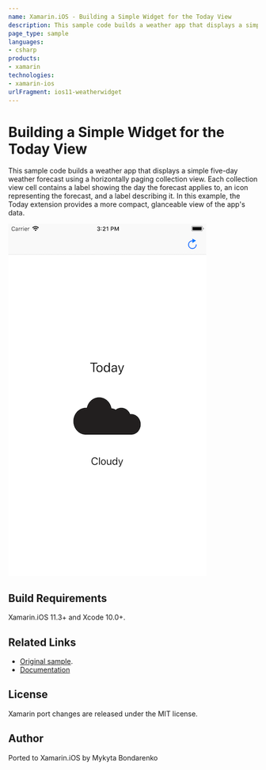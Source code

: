 ```yaml
---
name: Xamarin.iOS - Building a Simple Widget for the Today View
description: This sample code builds a weather app that displays a simple five-day weather forecast using a horizontally paging collection view. Each collection...
page_type: sample
languages:
- csharp
products:
- xamarin
technologies:
- xamarin-ios
urlFragment: ios11-weatherwidget
---
```

# Building a Simple Widget for the Today View

This sample code builds a weather app that displays a simple five-day weather forecast using a horizontally paging collection view. Each collection view cell contains a label showing the day the forecast applies to, an icon representing the forecast, and a label describing it. In this example, the Today extension provides a more compact, glanceable view of the app's data.

![Added Object](Screenshots/screenshot-1.png)

## Build Requirements

Xamarin.iOS 11.3+ and Xcode 10.0+.

## Related Links

- [Original sample](https://developer.apple.com/documentation/notificationcenter/building_a_simple_widget_for_the_today_view).
- [Documentation](https://developer.apple.com/documentation/notificationcenter)

## License

Xamarin port changes are released under the MIT license.

## Author

Ported to Xamarin.iOS by Mykyta Bondarenko
